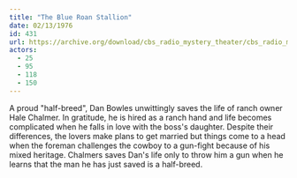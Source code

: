 ```yaml
---
title: "The Blue Roan Stallion"
date: 02/13/1976
id: 431
url: https://archive.org/download/cbs_radio_mystery_theater/cbs_radio_mystery_theater-0401-0450.zip/cbs_radio_mystery_theater-0401-0450%2Fcbsrmt_0431_the_blue_roan_stallion.mp3
actors:
  - 25
  - 95
  - 118
  - 150
---
```

A proud "half-breed", Dan Bowles unwittingly saves the life of ranch owner Hale Chalmer. In gratitude, he is hired as a ranch hand and life becomes complicated when he falls in love with the boss's daughter. Despite their differences, the lovers make plans to get married but things come to a head when the foreman challenges the cowboy to a gun-fight because of his mixed heritage. Chalmers saves Dan's life only to throw him a gun when he learns that the man he has just saved is a half-breed.